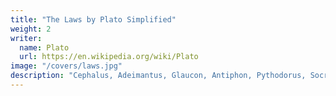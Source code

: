 ```yaml
---
title: "The Laws by Plato Simplified"
weight: 2
writer:
  name: Plato
  url: https://en.wikipedia.org/wiki/Plato
image: "/covers/laws.jpg"
description: "Cephalus, Adeimantus, Glaucon, Antiphon, Pythodorus, Socrates, Zeno, Parmenides, Aristoteles"
---
```



